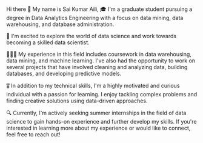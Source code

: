 Hi there 👋 My name is Sai Kumar Aili,
🎓 I'm a graduate student pursuing a degree in Data Analytics Engineering with a focus on data mining, data warehousing, and database administration.

🧭 I'm excited to explore the world of data science and work towards becoming a skilled data scientist.

👨🏻‍💻 My experience in this field includes coursework in data warehousing, data mining, and machine learning. I've also had the opportunity to work on several projects that have involved cleaning and analyzing data, building databases, and developing predictive models.

🎖 In addition to my technical skills, I'm a highly motivated and curious individual with a passion for learning. I enjoy tackling complex problems and finding creative solutions using data-driven approaches.

🔍 Currently, I'm actively seeking summer internships in the field of data science to gain hands-on experience and further develop my skills. If you're interested in learning more about my experience or would like to connect, feel free to reach out!
